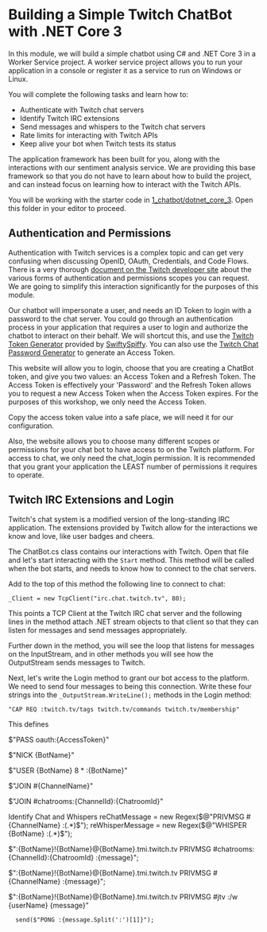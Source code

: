 # Building a Simple Twitch ChatBot with .NET Core 3

In this module, we will build a simple chatbot using C# and .NET Core 3 in a Worker Service project.  A worker service project allows you to run your application in a console or register it as a service to run on Windows or Linux.

You will complete the following tasks and learn how to:

  + Authenticate with Twitch chat servers
  + Identify Twitch IRC extensions 
  + Send messages and whispers to the Twitch chat servers
  + Rate limits for interacting with Twitch APIs
  + Keep alive your bot when Twitch tests its status

The application framework has been built for you, along with the interactions with our sentiment analysis service.  We are providing this base framework so that you do not have to learn about how to build the project, and can instead focus on learning how to interact with the Twitch APIs.  

You will be working with the starter code in [1_chatbot/dotnet_core_3](/1_chatbot/dotnet_core_3).  Open this folder in your editor to proceed.

## Authentication and Permissions

Authentication with Twitch services is a complex topic and can get very confusing when discussing OpenID, OAuth, Credentials, and Code Flows.  There is a very thorough [document on the Twitch developer site](https://dev.twitch.tv/docs/authentication/) about the various forms of authentication and permissions scopes you can request.  We are going to simplify this interaction significantly for the purposes of this module.

Our chatbot will impersonate a user, and needs an ID Token to login with a password to the chat server.  You could go through an authentication process in your application that requires a user to login and authorize the chatbot to interact on their behalf.  We will shortcut this, and use the [Twitch Token Generator](https://twitchtokengenerator.com/) provided by [SwiftySpiffy](https://github.com/swiftyspiffy).  You can also use the [Twitch Chat Password Generator](https://twitchapps.com/tmi/) to generate an Access Token.

This website will allow you to login, choose that you are creating a ChatBot token, and give you two values: an Access Token and a Refresh Token.  The Access Token is effectively your 'Password' and the Refresh Token allows you to request a new Access Token when the Access Token expires.  For the purposes of this workshop, we only need the Access Token.  

Copy the access token value into a safe place, we will need it for our configuration.

Also, the website allows you to choose many different scopes or permissions for your chat bot to have access to on the Twitch platform.  For access to chat, we only need the chat_login permission.  It is recommended that you grant your application the LEAST number of permissions it requires to operate.

## Twitch IRC Extensions and Login

Twitch's chat system is a modified version of the long-standing IRC application.  The extensions provided by Twitch allow for the interactions we know and love, like user badges and cheers.

The ChatBot.cs class contains our interactions with Twitch.  Open that file and let's start interacting with the `Start` method.  This method will be called when the bot starts, and needs to know how to connect to the chat servers.

Add to the top of this method the following line to connect to chat:

    _Client = new TcpClient("irc.chat.twitch.tv", 80);

This points a TCP Client at the Twitch IRC chat server and the following lines in the method attach .NET stream objects to that client so that they can listen for messages and send messages appropriately.

Further down in the method, you will see the loop that listens for messages on the InputStream, and in other methods you will see how the OutputStream sends messages to Twitch.

Next, let's write the Login method to grant our bot access to the platform.  We need to send four messages to being this connection.  Write these four strings into the `_OutputStream.WriteLine();` methods in the Login method:

    "CAP REQ :twitch.tv/tags twitch.tv/commands twitch.tv/membership"

This defines


$"PASS oauth:{AccessToken}"

$"NICK {BotName}"

$"USER {BotName} 8 * :{BotName}"

$"JOIN #{ChannelName}"

$"JOIN #chatrooms:{ChannelId}:{ChatroomId}"

Identify Chat and Whispers
      reChatMessage = new Regex($@"PRIVMSG #{ChannelName} :(.*)$");
      reWhisperMessage = new Regex($@"WHISPER {BotName} :(.*)$");


$":{BotName}!{BotName}@{BotName}.tmi.twitch.tv PRIVMSG #chatrooms:{ChannelId}:{ChatroomId} :{message}";

$":{BotName}!{BotName}@{BotName}.tmi.twitch.tv PRIVMSG #{ChannelName} :{message}";

$":{BotName}!{BotName}@{BotName}.tmi.twitch.tv PRIVMSG #jtv :/w {userName} {message}"

      send($"PONG :{message.Split(':')[1]}");

